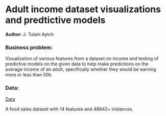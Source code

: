 # Adult income dataset visualizations and predtictive models

**Author**: J. Tulani Aytch

### Business problem:

Visualization of various features from a dataset on income and testing of predictive models on the given data to help make predictions on the average income of an adult, specifically whether they would be earning more or less than 50k.


### Data:
[Data](https://www.kaggle.com/datasets/wenruliu/adult-income-dataset)

A food sales dataset with 14 features and 48842+ instances.
